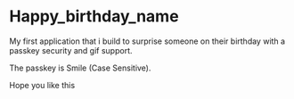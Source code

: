 # Happy_birthday_name
My first application that i build to surprise someone on their birthday with a passkey security and gif support.


The passkey is Smile (Case Sensitive).

Hope you like this
